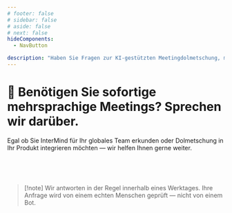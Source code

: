```yaml
---
# footer: false
# sidebar: false
# aside: false
# next: false
hideComponents:
  - NavButton

description: "Haben Sie Fragen zur KI-gestützten Meetingdolmetschung, mehrsprachiger Zusammenarbeit oder Unternehmensimplementierung? Kontaktieren Sie InterMind, um Ihren Anwendungsfall, Integration oder Team-Onboarding zu besprechen."
---
```


# 🤝 Benötigen Sie sofortige mehrsprachige Meetings? Sprechen wir darüber.

Egal ob Sie InterMind für Ihr globales Team erkunden oder Dolmetschung in Ihr Produkt integrieren möchten — wir helfen Ihnen gerne weiter.

<br>

<ContactFormModalNav  
  formStyle="margin: 1rem auto;"  
  categoryLabel="Worüber möchten Sie sprechen?"  
  categoryPlaceholderText="Wählen Sie Ihren Schwerpunkt..."  
  messageLabel="Nachricht (optional)"  
  messagePlaceholderText="Sie können gerne Ihren Anwendungsfall, Zeitplan oder andere relevante Informationen hinzufügen."  
  buttonText="Kontaktieren Sie unser Team"  
  :services="[
    'Ich möchte Anwendungsfälle für mein Team erkunden',
    'Ich möchte eine Demo anfragen',
    'Ich suche nach Optionen für die Unternehmenseinführung',
    'Ich habe Fragen zu Preisen oder Funktionen',
    'Etwas anderes'
  ]"
/>

<br>

> [!note] Wir antworten in der Regel innerhalb eines Werktages. Ihre Anfrage wird von einem echten Menschen geprüft — nicht von einem Bot.